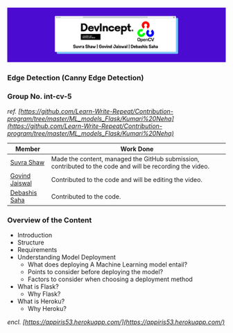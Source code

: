 ![cover](images/cover.png)

### Edge Detection (Canny Edge Detection)

### Group No. int-cv-5

*ref. [https://github.com/Learn-Write-Repeat/Contribution-program/tree/master/ML_models_Flask/Kumari%20Neha](https://github.com/Learn-Write-Repeat/Contribution-program/tree/master/ML_models_Flask/Kumari%20Neha)*

|Member|Work Done|
|-|-|
|[Suvra Shaw](https://github.com/suvrashaw)|Made the content, managed the GitHub submission, contributed to the code and will be recording the video.|
|[Govind Jaiswal](https://github.com/Govindbro)|Contributed to the code and will be editing the video.|
|[Debashis Saha](https://github.com/DebaRobot)|Contributed to the code.|

### Overview of the Content

- Introduction
- Structure 
- Requirements    
- Understanding Model Deployment
    - What does deploying A Machine Learning model entail?
    - Points to consider before deploying the model?
    - Factors to consider when choosing a deployment method
- What is Flask?
    - Why Flask?
- What is Heroku?
    - Why Heroku?

*encl. [https://appiris53.herokuapp.com/](https://appiris53.herokuapp.com/)*
